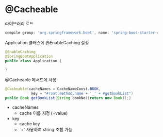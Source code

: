 # @Cacheable

라이브러리 로드
```gradle
compile group: 'org.springframework.boot', name: 'spring-boot-starter-cache'
```
Application 클래스에 @EnableCaching 설정
```java
@EnableCaching
@SpringBootApplication
public class Application {
    
}
```
@Cacheable 메서드에 사용
```java
@Cacheable(cacheNames = CacheNameConst.BOOK,
            key = "#root.method.name + '_' + #getBookList")
public Book getBookList(String bookNo){return new Book();}
```
- cacheNames
  - cache 이름 지정 (=value)
- key
  - cache key
  - '+' 사용하여 string 조합 가능
